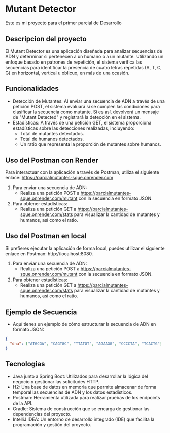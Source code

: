 # Mutant Detector

Este es mi proyecto para el primer parcial de Desarrollo

## Descripcion del proyecto

El Mutant Detector es una aplicación diseñada para analizar secuencias de ADN y determinar si pertenecen a un humano o a un mutante.
Utilizando un enfoque basado en patrones de repetición, el sistema verifica las secuencias para identificar la presencia de cuatro 
letras repetidas (A, T, C, G) en horizontal, vertical u oblicuo, en más de una ocasión.

## Funcionalidades

- Detección de Mutantes: Al enviar una secuencia de ADN a través de una petición POST, el sistema evaluará si se cumplen las condiciones 
para clasificar la secuencia como mutante. Si es así, devolverá un mensaje de "Mutant Detected" y registrará la detección en el sistema.
- Estadísticas: A través de una petición GET, el sistema proporciona estadísticas sobre las detecciones realizadas, incluyendo:
  - Total de mutantes detectados.
  - Total de humanos detectados.
  - Un ratio que representa la proporción de mutantes sobre humanos.

## Uso del Postman con Render

Para interactuar con la aplicación a través de Postman, utiliza el siguiente enlace: https://parcialmutantes-sque.onrender.com
1. Para enviar una secuencia de ADN:
   - Realiza una petición POST a https://parcialmutantes-sque.onrender.com/mutant con la secuencia en formato JSON.
2. Para obtener estadísticas:
   - Realiza una petición GET a https://parcialmutantes-sque.onrender.com/stats para visualizar la cantidad de mutantes y humanos, así como el ratio.

## Uso del Postman en local

Si prefieres ejecutar la aplicación de forma local, puedes utilizar el siguiente enlace en Postman: http://localhost:8080.
1. Para enviar una secuencia de ADN:
   - Realiza una petición POST a https://parcialmutantes-sque.onrender.com/mutant con la secuencia en formato JSON.
2. Para obtener estadísticas:
   - Realiza una petición GET a https://parcialmutantes-sque.onrender.com/stats para visualizar la cantidad de mutantes y humanos, así como el ratio.
  
## Ejemplo de Secuencia
- Aquí tienes un ejemplo de cómo estructurar la secuencia de ADN en formato JSON:

```json
{
  "dna": ["ATGCGA", "CAGTGC", "TTATGT", "AGAAGG", "CCCCTA", "TCACTG"]
}
```

## Tecnologias

- Java junto a Spring Boot: Utilizados para desarrollar la lógica del negocio y gestionar las solicitudes HTTP.
- H2: Una base de datos en memoria que permite almacenar de forma temporal las secuencias de ADN y los datos estadísticos.
- Postman: Herramienta utilizada para realizar pruebas de los endpoints de la API.
- Gradle: Sistema de construcción que se encarga de gestionar las dependencias del proyecto.
- IntelliJ IDEA: Un entorno de desarrollo integrado (IDE) que facilita la programación y gestión del proyecto.
